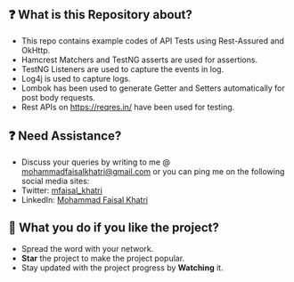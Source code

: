 ## :question: What is this Repository about?

- This repo contains example codes of API Tests using Rest-Assured and OkHttp.
- Hamcrest Matchers and TestNG asserts are used for assertions.
- TestNG Listeners are used to capture the events in log.
- Log4j is used to capture logs.
- Lombok has been used to generate Getter and Setters automatically for post body requests.
- Rest APIs on https://reqres.in/ have been used for testing.

## :question: Need Assistance?

- Discuss your queries by writing to me @ [mohammadfaisalkhatri@gmail.com][mail] or you can ping me on the following social media sites:
- Twitter: [mfaisal_khatri][twitter] 
- LinkedIn: [Mohammad Faisal Khatri][linkedin]


## :star2: What you do if you like the project?

- Spread the word with your network.
- **Star** the project to make the project popular.
- Stay updated with the project progress by **Watching** it.


[mail]: mohammadfaisalkhatri@gmail.com
[linkedin]: https://www.linkedin.com/in/faisalkhatri/
[twitter]: https://twitter.com/mfaisal_khatri